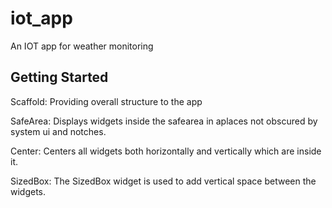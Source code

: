 # iot_app

An IOT app for weather monitoring

## Getting Started
Scaffold: Providing overall structure to the app

SafeArea: Displays widgets inside the safearea in aplaces not obscured by system ui and notches.

Center: Centers all widgets both horizontally and vertically which are inside it.

SizedBox: The SizedBox widget is used to add vertical space between the widgets.

